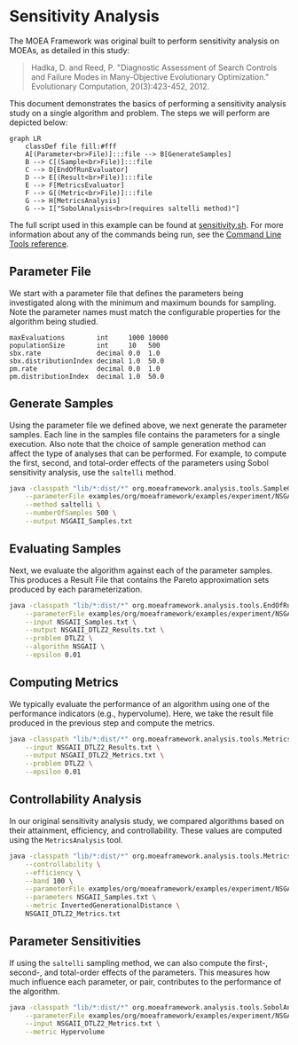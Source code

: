 # Sensitivity Analysis

The MOEA Framework was original built to perform sensitivity analysis on MOEAs, as detailed in this study:

> Hadka, D. and Reed, P.  "Diagnostic Assessment of Search Controls and Failure Modes in Many-Objective
> Evolutionary Optimization."  Evolutionary Computation, 20(3):423-452, 2012.

This document demonstrates the basics of performing a sensitivity analysis study on a single algorithm and problem.
The steps we will perform are depicted below:

```mermaid
graph LR
    classDef file fill:#fff
    A[(Parameter<br>File)]:::file --> B[GenerateSamples]
    B --> C[(Sample<br>File)]:::file
    C --> D[EndOfRunEvaluator]
    D --> E[(Result<br>File)]:::file
    E --> F[MetricsEvaluator]
    F --> G[(Metric<br>File)]:::file
    G --> H[MetricsAnalysis]
    G --> I["SobolAnalysis<br>(requires saltelli method)"]
```

The full script used in this example can be found at [sensitivity.sh](../examples/org/moeaframework/examples/experiment/sensitivity.sh).
For more information about any of the commands being run, see the [Command Line Tools reference](commandLineTools.md).

## Parameter File

We start with a parameter file that defines the parameters being investigated along with the minimum and maximum bounds
for sampling.  Note the parameter names must match the configurable properties for the algorithm being studied.

<!-- text:examples/org/moeaframework/examples/experiment/NSGAII_Params.txt -->

```text
maxEvaluations        int     1000 10000
populationSize        int     10   500
sbx.rate              decimal 0.0  1.0
sbx.distributionIndex decimal 1.0  50.0
pm.rate               decimal 0.0  1.0
pm.distributionIndex  decimal 1.0  50.0
```

## Generate Samples

Using the parameter file we defined above, we next generate the parameter samples.  Each line in the samples
file contains the parameters for a single execution.  Also note that the choice of sample generation method can affect
the type of analyses that can be performed.  For example, to compute the first, second, and total-order effects of the
parameters using Sobol sensitivity analysis, use the `saltelli` method. 

<!-- bash:examples/org/moeaframework/examples/experiment/sensitivity.sh [15:19] -->

```bash
java -classpath "lib/*:dist/*" org.moeaframework.analysis.tools.SampleGenerator \
    --parameterFile examples/org/moeaframework/examples/experiment/NSGAII_Params.txt \
    --method saltelli \
    --numberOfSamples 500 \
    --output NSGAII_Samples.txt
```

## Evaluating Samples

Next, we evaluate the algorithm against each of the parameter samples.  This produces a Result File that contains
the Pareto approximation sets produced by each parameterization.

<!-- bash:examples/org/moeaframework/examples/experiment/sensitivity.sh [22:28] -->

```bash
java -classpath "lib/*:dist/*" org.moeaframework.analysis.tools.EndOfRunEvaluator \
    --parameterFile examples/org/moeaframework/examples/experiment/NSGAII_Params.txt \
    --input NSGAII_Samples.txt \
    --output NSGAII_DTLZ2_Results.txt \
    --problem DTLZ2 \
    --algorithm NSGAII \
    --epsilon 0.01
```

## Computing Metrics

We typically evaluate the performance of an algorithm using one of the performance indicators (e.g., hypervolume).
Here, we take the result file produced in the previous step and compute the metrics.

<!-- bash:examples/org/moeaframework/examples/experiment/sensitivity.sh [30:34] -->

```bash
java -classpath "lib/*:dist/*" org.moeaframework.analysis.tools.MetricsEvaluator \
    --input NSGAII_DTLZ2_Results.txt \
    --output NSGAII_DTLZ2_Metrics.txt \
    --problem DTLZ2 \
    --epsilon 0.01
```

## Controllability Analysis

In our original sensitivity analysis study, we compared algorithms based on their attainment, efficiency, and
controllability.  These values are computed using the `MetricsAnalysis` tool.

<!-- bash:examples/org/moeaframework/examples/experiment/sensitivity.sh [36:43] -->

```bash
java -classpath "lib/*:dist/*" org.moeaframework.analysis.tools.MetricsAnalysis \
    --controllability \
    --efficiency \
    --band 100 \
    --parameterFile examples/org/moeaframework/examples/experiment/NSGAII_Params.txt \
    --parameters NSGAII_Samples.txt \
    --metric InvertedGenerationalDistance \
    NSGAII_DTLZ2_Metrics.txt
```

## Parameter Sensitivities

If using the `saltelli` sampling method, we can also compute the first-, second-, and total-order effects of the
parameters.  This measures how much influence each parameter, or pair, contributes to the performance of the
algorithm.

<!-- bash:examples/org/moeaframework/examples/experiment/sensitivity.sh [45:48] -->

```bash
java -classpath "lib/*:dist/*" org.moeaframework.analysis.tools.SobolAnalysis \
    --parameterFile examples/org/moeaframework/examples/experiment/NSGAII_Params.txt \
    --input NSGAII_DTLZ2_Metrics.txt \
    --metric Hypervolume
```
